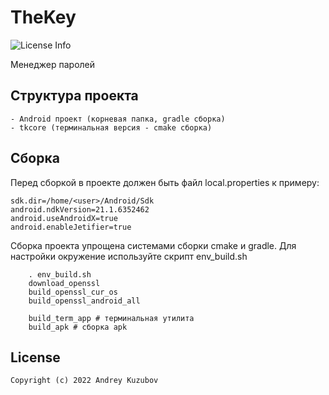 # TheKey 

![License Info](https://img.shields.io/badge/license-GNU_GPLv3-blue.svg?style=flat-square)

Менеджер паролей

## Структура проекта

    - Android проект (корневая папка, gradle сборка)
    - tkcore (терминальная версия - cmake сборка)


## Сборка

Перед сборкой в проекте должен быть файл local.properties к примеру:

    sdk.dir=/home/<user>/Android/Sdk
    android.ndkVersion=21.1.6352462 
    android.useAndroidX=true
    android.enableJetifier=true

Сборка проекта упрощена системами сборки cmake и gradle. Для настройки окружение используйте скрипт
env_build.sh

        . env_build.sh
        download_openssl
        build_openssl_cur_os
        build_openssl_android_all

        build_term_app # терминальная утилита 
        build_apk # сборка apk 



## License
```
Copyright (c) 2022 Andrey Kuzubov
```
